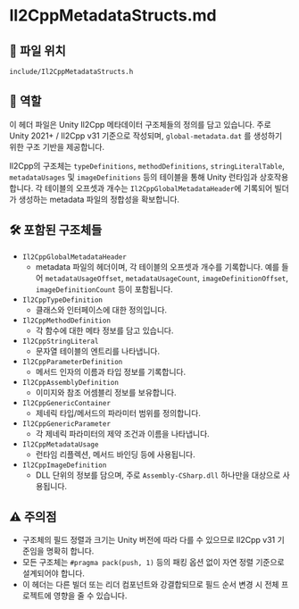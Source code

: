 ﻿# Il2CppMetadataStructs.md

## 📌 파일 위치

```
include/Il2CppMetadataStructs.h
```

## 🧭 역할

이 헤더 파일은 Unity Il2Cpp 메타데이터 구조체들의 정의를 담고 있습니다. 주로 Unity 2021+ / Il2Cpp v31 기준으로 작성되며, `global-metadata.dat` 를 생성하기 위한 구조 기반을 제공합니다.

Il2Cpp의 구조체는 `typeDefinitions`, `methodDefinitions`, `stringLiteralTable`, `metadataUsages` 및 `imageDefinitions` 등의 테이블을 통해 Unity 런타임과 상호작용합니다. 각 테이블의 오프셋과 개수는 `Il2CppGlobalMetadataHeader`에 기록되어 빌더가 생성하는 metadata 파일의 정합성을 확보합니다.


## 🛠️ 포함된 구조체들

- `Il2CppGlobalMetadataHeader`
  - metadata 파일의 헤더이며, 각 테이블의 오프셋과 개수를 기록합니다. 예를 들어 `metadataUsageOffset`, `metadataUsageCount`, `imageDefinitionOffset`, `imageDefinitionCount` 등이 포함됩니다.
- `Il2CppTypeDefinition`
  - 클래스와 인터페이스에 대한 정의입니다.
- `Il2CppMethodDefinition`
  - 각 함수에 대한 메타 정보를 담고 있습니다.
- `Il2CppStringLiteral`
  - 문자열 테이블의 엔트리를 나타냅니다.
- `Il2CppParameterDefinition`
  - 메서드 인자의 이름과 타입 정보를 기록합니다.
- `Il2CppAssemblyDefinition`
  - 이미지와 참조 어셈블리 정보를 보유합니다.
- `Il2CppGenericContainer`
  - 제네릭 타입/메서드의 파라미터 범위를 정의합니다.
- `Il2CppGenericParameter`
  - 각 제네릭 파라미터의 제약 조건과 이름을 나타냅니다.
- `Il2CppMetadataUsage`
  - 런타임 리플렉션, 메서드 바인딩 등에 사용됩니다.
- `Il2CppImageDefinition`
  - DLL 단위의 정보를 담으며, 주로 `Assembly-CSharp.dll` 하나만을 대상으로 사용됩니다.


## ⚠️ 주의점

- 구조체의 필드 정렬과 크기는 Unity 버전에 따라 다를 수 있으므로 Il2Cpp v31 기준임을 명확히 합니다.
- 모든 구조체는 `#pragma pack(push, 1)` 등의 패킹 옵션 없이 자연 정렬 기준으로 설계되어야 합니다.
- 이 헤더는 다른 빌더 또는 리더 컴포넌트와 강결합되므로 필드 순서 변경 시 전체 프로젝트에 영향을 줄 수 있습니다.

